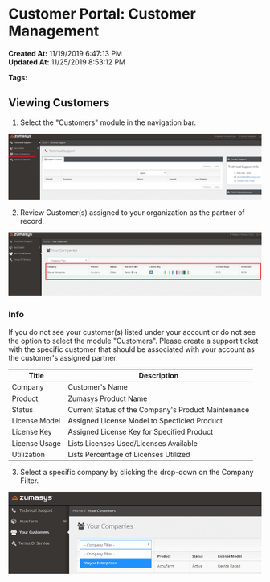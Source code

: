 # Customer Portal: Customer Management

**Created At:** 11/19/2019 6:47:13 PM  
**Updated At:** 11/25/2019 8:53:12 PM  

**Tags:**
<badge text='customer' vertical='middle' />
<badge text='reseller' vertical='middle' />
<badge text='isv' vertical='middle' />

## Viewing Customers

1. Select the "Customers" module in the navigation bar.

![](./1574189353606-1574189353605.png)

2. Review Customer(s) assigned to your organization as the partner of record.

![](./1574189761714-1574189761714.png)

### Info

If you do not see your customer(s) listed under your account or do not see the option to select the module "Customers". Please create a support ticket with the specific customer that should be associated with your account as the customer's assigned partner.




| **Title** | **Description** |
| --- | --- |
| Company | Customer's Name |
| Product | Zumasys Product Name |
| Status | Current Status of the Company's Product Maintenance |
| License Model | Assigned License Model to Specficied Product |
| License Key | Assigned License Key for Specified Product |
| License Usage | Lists Licenses Used/Licenses Available |
| Utilization | Lists Percentage of Licenses Utilized |




3. Select a specific company by clicking the drop-down on the Company Filter.

![](./1574190767690-1574190767690.png)
